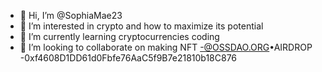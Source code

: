 - 👋 Hi, I’m @SophiaMae23
- 👀 I’m interested in crypto and how to maximize its potential
- 🌱 I’m currently learning cryptocurrencies coding
- 💞️ I’m looking to collaborate on making NFT
-@OSSDAO.ORG•AIRDROP
-0xf4608D1DD61d0Fbfe76AaC5f9B7e21810b18C876

<!---
SophiaMae23/SophiaMae23 is a ✨ special ✨ repository because its `README.md` (this file) appears on your GitHub profile.
You can click the Preview link to take a look at your changes.
--->

